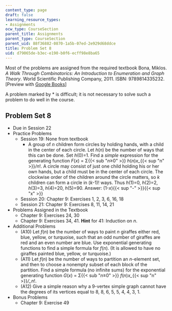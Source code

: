 ```yaml
---
content_type: page
draft: false
learning_resource_types:
- Assignments
ocw_type: CourseSection
parent_title: Assignments
parent_type: CourseSection
parent_uid: 88f36882-0870-1a5b-07ed-2e929d68ddce
title: Problem Set 8
uid: d79065de-b3ec-e190-b0f6-ecff98e8ba65
---
```

Most of the problems are assigned from the required textbook Bona, Miklos. *A Walk Through Combinatorics: An Introduction to Enumeration and Graph Theory*. World Scientific Publishing Company, 2011. ISBN: 9789814335232. \[Preview with [Google Books](http://books.google.com/books?id=TzJ2L9ZmlQUC&pg=PAfrontcover)\]

A problem marked by \* is difficult; it is not necessary to solve such a problem to do well in the course.

## Problem Set 8

- Due in Session 22
- Practice Problems
    - Session 19: None from textbook
        - A group of *n* children form circles by holding hands, with a child in the center of each circle. Let *h*(*n*) be the number of ways that this can be done. Set *h*(0)=1. Find a *simple* expression for the generating function *F*(*x*) = Σ{{< sub "_n_≥0" >}} *h*(*n*)*x\_*{{< sup "n" >}}*/n*!. A circle may consist of just one child holding his or her own hands, but a child must be in the center of each circle. The clockwise order of the children around the circle matters, so *k* children can form a circle in (*k*\-1)! ways. Thus *h*(1)=0, *h*(2)=2, *h*(3)=3, *h*(4)=20, *h*(5)=90. Answer: (1-*x*){{< sup "\-" >}}{{< sup "x" >}}
    - Session 20: Chapter 9: Exercises 1, 2, 3, 6, 16, 18
    - Session 21: Chapter 9: Exercises 8, 11, 14, 21
- Problems Assigned in the Textbook
    - Chapter 9: Exercises 24, 30
    - Chapter 9: Exercises 34, 41. **Hint** for 41: Induction on *n*.
- Additional Problems
    - (A10) Let *f*(*n*) be the number of ways to paint *n* giraffes either red, blue, yellow, or turquoise, such that an odd number of giraffes are red and an even number are blue. Use exponential generating functions to find a simple formula for *f*(*n*). (It is allowed to have no giraffes painted blue, yellow, or turquoise.)
    - (A11) Let *f*(*n*) be the number of ways to partition an *n*\-element set, and then to choose a nonempty subset of each block of the partition. Find a simple formula (no infinite sums) for the exponential generating function *G*(*x*) = Σ{{< sub "_n_≥0" >}} *f*(*n*)*x\_*{{< sup "n" >}}*/\_n*!.
    - (A12) Give a simple reason why a 9-vertex simple graph cannot have the degrees of its vertices equal to 8, 8, 6, 5, 5, 4, 4, 3, 1.
- Bonus Problems
    - Chapter 9: Exercise 49